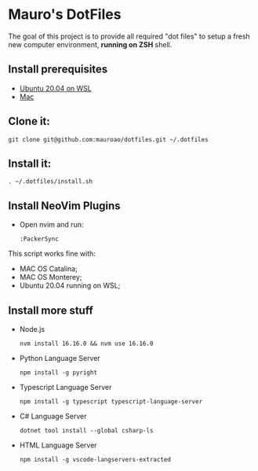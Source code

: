 # Mauro's DotFiles

The goal of this project is to provide all required "dot files" to setup a fresh new computer environment, **running on ZSH** shell.

## Install prerequisites

- [Ubuntu 20.04 on WSL](prerequisites-win.md)
- [Mac](prerequisites-mac.md)

## Clone it:

```
git clone git@github.com:mauroao/dotfiles.git ~/.dotfiles
```

## Install it:

```
. ~/.dotfiles/install.sh
```

## Install NeoVim Plugins

- Open nvim and run:
  ```
  :PackerSync
  ```
This script works fine with:
- MAC OS Catalina;
- MAC OS Monterey;
- Ubuntu 20.04 running on WSL;

## Install more stuff

- Node.js
  ```
  nvm install 16.16.0 && nvm use 16.16.0
  ```

- Python Language Server
  ```
  npm install -g pyright
  ```

- Typescript Language Server
  ```
  npm install -g typescript typescript-language-server
  ```

- C# Language Server
  ```
  dotnet tool install --global csharp-ls
  ```

- HTML Language Server
  ```
  npm install -g vscode-langservers-extracted
  ```
